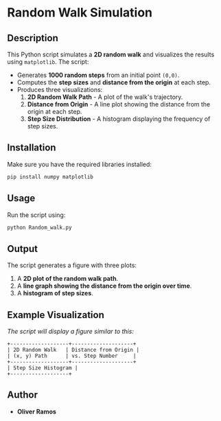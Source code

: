 # Random Walk Simulation

## Description
This Python script simulates a **2D random walk** and visualizes the results using `matplotlib`. The script:
- Generates **1000 random steps** from an initial point `(0,0)`.
- Computes the **step sizes** and **distance from the origin** at each step.
- Produces three visualizations:
  1. **2D Random Walk Path** - A plot of the walk's trajectory.
  2. **Distance from Origin** - A line plot showing the distance from the origin at each step.
  3. **Step Size Distribution** - A histogram displaying the frequency of step sizes.

## Installation
Make sure you have the required libraries installed:
```bash
pip install numpy matplotlib
```

## Usage
Run the script using:
```bash
python Random_walk.py
```

## Output
The script generates a figure with three plots:
1. A **2D plot of the random walk path**.
2. A **line graph showing the distance from the origin over time**.
3. A **histogram of step sizes**.

## Example Visualization
_The script will display a figure similar to this:_
```
+-------------------+--------------------+
| 2D Random Walk   | Distance from Origin |
| (x, y) Path      | vs. Step Number     |
+-------------------+--------------------+
| Step Size Histogram |
+-------------------+
```

## Author
- **Oliver Ramos**
